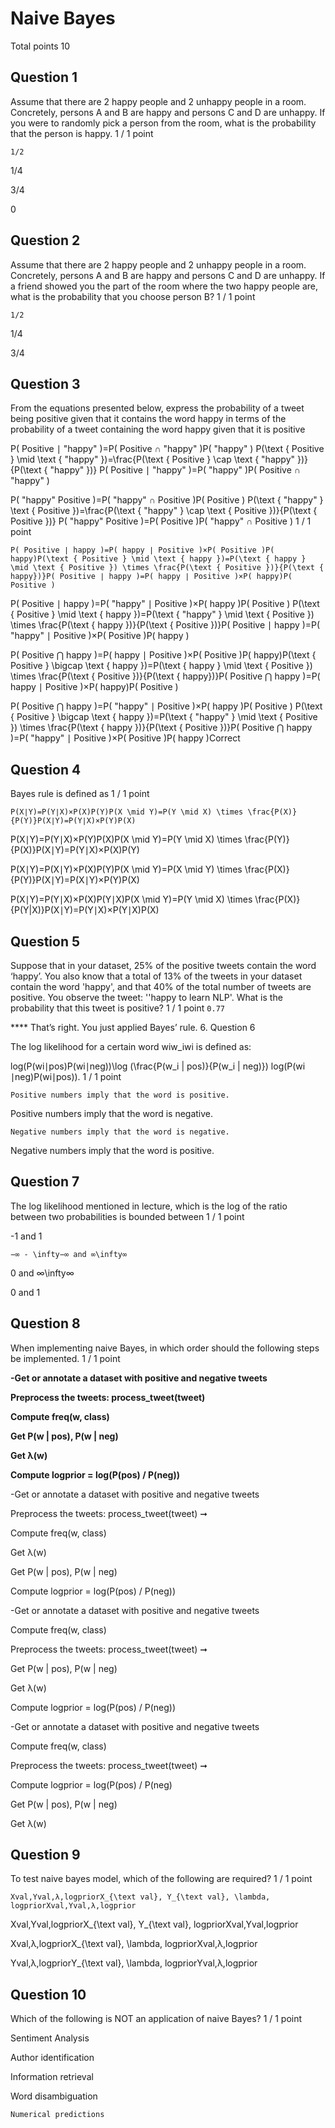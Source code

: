 # Naive Bayes
Total points 10

## Question 1

Assume that there are 2 happy people and 2 unhappy people in a room. Concretely, persons A and B are happy and persons C and D are unhappy. If you were to randomly pick a person from the room, what is the probability that the person is happy.
1 / 1 point

`1/2`

1/4

3/4

0


## Question 2

Assume that there are 2 happy people and 2 unhappy people in a room. Concretely, persons A and B are happy and persons C and D are unhappy. If a friend showed you the part of the room where the two happy people are, what is the probability that you choose person B?
1 / 1 point

`1/2`

1/4

3/4



## Question 3

From the equations presented below, express the probability of a tweet being positive given that it contains the word happy in terms of the probability of a tweet containing the word happy given that it is positive
 

P( Positive ∣ "happy" )=P( Positive ∩ "happy" )P( "happy" ) P(\text { Positive } \mid \text { "happy" })=\frac{P(\text { Positive } \cap
\text { "happy" })}{P(\text { "happy" })} P( Positive ∣ "happy" )=P( "happy" )P( Positive ∩ "happy" )​
 

P( "happy"  Positive )=P( "happy" ∩ Positive )P( Positive ) P(\text { "happy" } \text { Positive })=\frac{P(\text { "happy" } \cap \text
{ Positive })}{P(\text { Positive })} P( "happy"  Positive )=P( Positive )P( "happy" ∩ Positive )​
1 / 1 point

`P( Positive ∣ happy )=P( happy ∣ Positive )×P( Positive )P( happy)P(\text { Positive } \mid \text { happy })=P(\text { happy } \mid \text {
Positive }) \times \frac{P(\text { Positive })}{P(\text { happy})}P( Positive ∣ happy )=P( happy ∣ Positive )×P( happy)P( Positive )​`

P( Positive ∣ happy )=P( "happy" ∣ Positive )×P( happy )P( Positive ) P(\text { Positive } \mid \text { happy })=P(\text { "happy" } \mid \text {
Positive }) \times \frac{P(\text { happy })}{P(\text { Positive })}P( Positive ∣ happy )=P( "happy" ∣ Positive )×P( Positive )P( happy )​

P( Positive ⋂ happy )=P( happy ∣ Positive )×P( Positive )P( happy)P(\text { Positive } \bigcap \text { happy })=P(\text { happy } \mid \text {
Positive }) \times \frac{P(\text { Positive })}{P(\text { happy})}P( Positive ⋂ happy )=P( happy ∣ Positive )×P( happy)P( Positive )​

P( Positive ⋂ happy )=P( "happy" ∣ Positive )×P( happy )P( Positive ) P(\text { Positive } \bigcap \text { happy })=P(\text { "happy" } \mid \text
{ Positive }) \times \frac{P(\text { happy })}{P(\text { Positive })}P( Positive ⋂ happy )=P( "happy" ∣ Positive )×P( Positive )P( happy )​
Correct


## Question 4

Bayes rule is defined as
1 / 1 point

`P(X∣Y)=P(Y∣X)×P(X)P(Y)P(X \mid Y)=P(Y \mid X) \times \frac{P(X)}{P(Y)}P(X∣Y)=P(Y∣X)×P(Y)P(X)​`

P(X∣Y)=P(Y∣X)×P(Y)P(X)P(X \mid Y)=P(Y \mid X) \times \frac{P(Y)} {P(X)}P(X∣Y)=P(Y∣X)×P(X)P(Y)​

P(X∣Y)=P(X∣Y)×P(X)P(Y)P(X \mid Y)=P(X \mid Y) \times \frac{P(X)}{P(Y)}P(X∣Y)=P(X∣Y)×P(Y)P(X)​

P(X∣Y)=P(Y∣X)×P(X)P(Y∣X)P(X \mid Y)=P(Y \mid X) \times \frac{P(X)}{P(Y|X)}P(X∣Y)=P(Y∣X)×P(Y∣X)P(X)​




## Question 5

Suppose that in your dataset, 25% of the positive tweets contain the word ‘happy’. You also know that a total of 13% of the tweets in your dataset contain the word 'happy', and that 40% of the total number of tweets are positive. You observe the tweet: ''happy to learn NLP'. What is the probability that this tweet is positive?
1 / 1 point
`0.77`


**** That’s right. You just applied Bayes’ rule.
6.
Question 6

The log likelihood for a certain word wiw_iwi​ is defined as:
 

log⁡(P(wi∣pos)P(wi∣neg))\log (\frac{P(w_i | pos)}{P(w_i | neg)}) log(P(wi​∣neg)P(wi​∣pos)​).
1 / 1 point

`Positive numbers imply that the word is positive.`


Positive numbers imply that the word is negative.

`Negative numbers imply that the word is negative.`

Negative numbers imply that the word is positive.

## Question 7

The log likelihood mentioned in lecture, which is the log of the ratio between two probabilities is bounded between
1 / 1 point

-1 and 1

`−∞ - \infty−∞ and ∞\infty∞`

0 and ∞\infty∞

0 and 1




## Question 8

When implementing naive Bayes, in which order should the following steps be implemented.
1 / 1 point

**-Get or annotate a dataset with positive and negative tweets**
     

 **Preprocess the tweets: process_tweet(tweet)**
     

 **Compute freq(w, class)**
     

 **Get P(w | pos), P(w | neg)**
     

 **Get λ(w)**
     

 **Compute logprior = log(P(pos) / P(neg))**

-Get or annotate a dataset with positive and negative tweets
     

 Preprocess the tweets: process_tweet(tweet) ➞ 
     

 Compute freq(w, class)
     

 Get λ(w)
     

 Get P(w | pos), P(w | neg)
     

 Compute logprior = log(P(pos) / P(neg))

-Get or annotate a dataset with positive and negative tweets
     

 Compute freq(w, class)
 
 Preprocess the tweets: process_tweet(tweet) ➞ 
     

 Get P(w | pos), P(w | neg)
     

 Get λ(w)
     

 Compute logprior = log(P(pos) / P(neg))

-Get or annotate a dataset with positive and negative tweets
     

 Compute freq(w, class)
     

 Preprocess the tweets: process_tweet(tweet) ➞ 
     

 Compute logprior = log(P(pos) / P(neg)
     

 Get P(w | pos), P(w | neg)
     

 Get λ(w)



## Question 9

To test naive bayes model, which of the following are required?
1 / 1 point

`Xval,Yval,λ,logpriorX_{\text val}, Y_{\text val}, \lambda, logpriorXval​,Yval​,λ,logprior`

Xval,Yval,logpriorX_{\text val}, Y_{\text val}, logpriorXval​,Yval​,logprior

Xval,λ,logpriorX_{\text val}, \lambda, logpriorXval​,λ,logprior

Yval,λ,logpriorY_{\text val}, \lambda, logpriorYval​,λ,logprior


## Question 10

Which of the following is NOT an application of naive Bayes?
1 / 1 point

Sentiment Analysis

Author identification

Information retrieval

Word disambiguation

`Numerical predictions`
